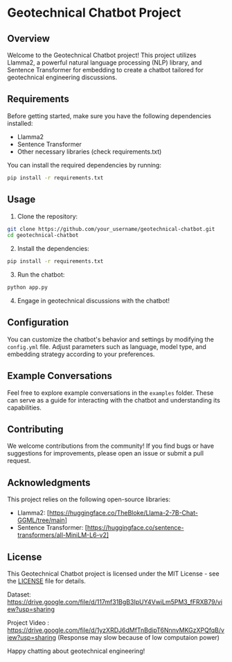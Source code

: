 # Geotechnical Chatbot Project

## Overview

Welcome to the Geotechnical Chatbot project! This project utilizes Llamma2, a powerful natural language processing (NLP) library, and Sentence Transformer for embedding to create a chatbot tailored for geotechnical engineering discussions.

## Requirements

Before getting started, make sure you have the following dependencies installed:

- Llamma2
- Sentence Transformer
- Other necessary libraries (check requirements.txt)

You can install the required dependencies by running:

```bash
pip install -r requirements.txt
```

## Usage

1. Clone the repository:

```bash
git clone https://github.com/your_username/geotechnical-chatbot.git
cd geotechnical-chatbot
```

2. Install the dependencies:

```bash
pip install -r requirements.txt
```

3. Run the chatbot:

```bash
python app.py
```

4. Engage in geotechnical discussions with the chatbot!

## Configuration

You can customize the chatbot's behavior and settings by modifying the `config.yml` file. Adjust parameters such as language, model type, and embedding strategy according to your preferences.

## Example Conversations

Feel free to explore example conversations in the `examples` folder. These can serve as a guide for interacting with the chatbot and understanding its capabilities.

## Contributing

We welcome contributions from the community! If you find bugs or have suggestions for improvements, please open an issue or submit a pull request.

## Acknowledgments

This project relies on the following open-source libraries:

- Llamma2: [https://huggingface.co/TheBloke/Llama-2-7B-Chat-GGML/tree/main]
- Sentence Transformer: [https://huggingface.co/sentence-transformers/all-MiniLM-L6-v2]

## License

This Geotechnical Chatbot project is licensed under the MIT License - see the [LICENSE](LICENSE) file for details.

Dataset: https://drive.google.com/file/d/117mf31BgB3IpUY4VwiLm5PM3_fFRXB79/view?usp=sharing

Project Video : https://drive.google.com/file/d/1yzXRDJ6dMfTnBdipT6NnnvMKGzXPQfqB/view?usp=sharing
(Response may slow because of low computaion power)

Happy chatting about geotechnical engineering!

